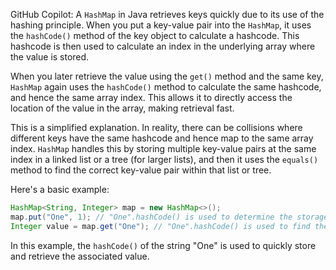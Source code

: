 GitHub Copilot: A `HashMap` in Java retrieves keys quickly due to its use of the hashing principle. When you put a key-value pair into the `HashMap`, it uses the `hashCode()` method of the key object to calculate a hashcode. This hashcode is then used to calculate an index in the underlying array where the value is stored.

When you later retrieve the value using the `get()` method and the same key, `HashMap` again uses the `hashCode()` method to calculate the same hashcode, and hence the same array index. This allows it to directly access the location of the value in the array, making retrieval fast.

This is a simplified explanation. In reality, there can be collisions where different keys have the same hashcode and hence map to the same array index. `HashMap` handles this by storing multiple key-value pairs at the same index in a linked list or a tree (for larger lists), and then it uses the `equals()` method to find the correct key-value pair within that list or tree.

Here's a basic example:

```java
HashMap<String, Integer> map = new HashMap<>();
map.put("One", 1); // "One".hashCode() is used to determine the storage location
Integer value = map.get("One"); // "One".hashCode() is used to find the value quickly
```

In this example, the `hashCode()` of the string "One" is used to quickly store and retrieve the associated value.
